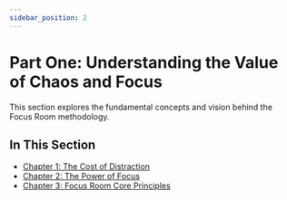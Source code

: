 ```yaml
---
sidebar_position: 2
---
```


# Part One: Understanding the Value of Chaos and Focus

This section explores the fundamental concepts and vision behind the Focus Room methodology.

## In This Section

- [Chapter 1: The Cost of Distraction](./chapter1)
- [Chapter 2: The Power of Focus](./chapter2)
- [Chapter 3: Focus Room Core Principles](./chapter3) 